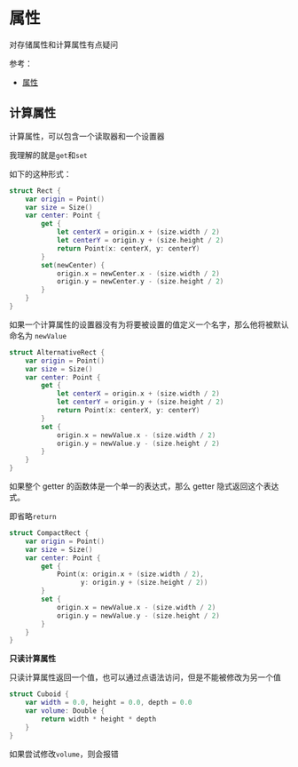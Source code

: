 # 属性

对存储属性和计算属性有点疑问

参考：

+ [属性](https://www.cnswift.org/properties)



## 计算属性

计算属性，可以包含一个读取器和一个设置器

我理解的就是`get`和`set`

如下的这种形式：

```swift
struct Rect {
    var origin = Point()
    var size = Size()
    var center: Point {
        get {
            let centerX = origin.x + (size.width / 2)
            let centerY = origin.y + (size.height / 2)
            return Point(x: centerX, y: centerY)
        }
        set(newCenter) {
            origin.x = newCenter.x - (size.width / 2)
            origin.y = newCenter.y - (size.height / 2)
        }
    }
}
```

如果一个计算属性的设置器没有为将要被设置的值定义一个名字，那么他将被默认命名为 `newValue`

```swift
struct AlternativeRect {
    var origin = Point()
    var size = Size()
    var center: Point {
        get {
            let centerX = origin.x + (size.width / 2)
            let centerY = origin.y + (size.height / 2)
            return Point(x: centerX, y: centerY)
        }
        set {
            origin.x = newValue.x - (size.width / 2)
            origin.y = newValue.y - (size.height / 2)
        }
    }
}
```

如果整个 getter 的函数体是一个单一的表达式，那么 getter 隐式返回这个表达式。

即省略`return`

```swift
struct CompactRect {
    var origin = Point()
    var size = Size()
    var center: Point {
        get {
            Point(x: origin.x + (size.width / 2),
                  y: origin.y + (size.height / 2))
        }
        set {
            origin.x = newValue.x - (size.width / 2)
            origin.y = newValue.y - (size.height / 2)
        }
    }
}
```



**只读计算属性**

只读计算属性返回一个值，也可以通过点语法访问，但是不能被修改为另一个值

```swift
struct Cuboid {
    var width = 0.0, height = 0.0, depth = 0.0
    var volume: Double {
        return width * height * depth
    }
}
```

如果尝试修改`volume`，则会报错
































